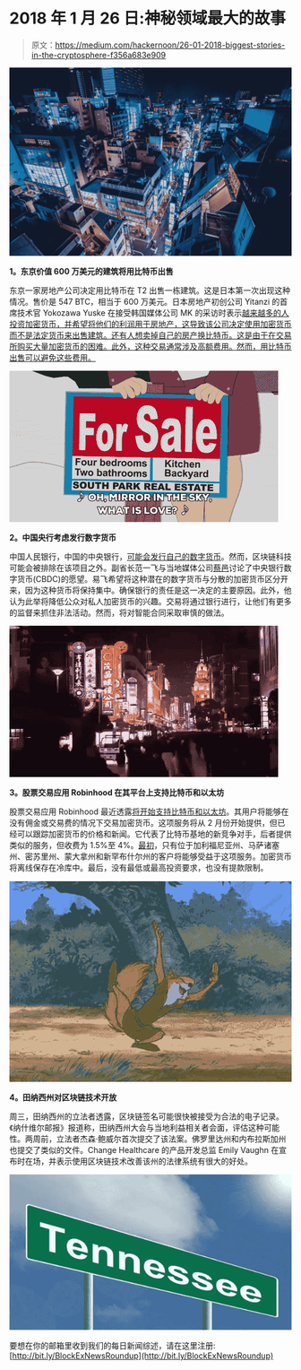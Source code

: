 # 2018 年 1 月 26 日:神秘领域最大的故事

> 原文：<https://medium.com/hackernoon/26-01-2018-biggest-stories-in-the-cryptosphere-f356a683e909>

![](img/5372fb39cd916c19d7f44ccd14705320.png)

**1。东京价值 600 万美元的建筑将用比特币出售**

东京一家房地产公司决定用比特币在 T2 出售一栋建筑。这是日本第一次出现这种情况。售价是 547 BTC，相当于 600 万美元。日本房地产初创公司 Yitanzi 的首席技术官 Yokozawa Yuske 在接受韩国媒体公司 MK 的采访时表示[越来越多的人投资加密货币，并希望将他们的利润用于房地产，这导致该公司决定使用加密货币而不是法定货币来出售建筑。还有人想卖掉自己的房产换比特币。这是由于在交易所购买大量加密货币的困难。此外，这种交易通常涉及高额费用。然而，用比特币出售可以避免这些费用。](http://vip.mk.co.kr/news/view/108/20/1569665.html)

![](img/66c89344a9544ffedbd9bb30cd15a968.png)

**2。中国央行考虑发行数字货币**

中国人民银行，中国的中央银行，[可能会发行自己的数字货币](https://www.coindesk.com/pboc-official-pushes-centralized-state-digital-currency/)。然而，区块链科技可能会被排除在该项目之外。副省长范一飞与当地媒体公司[蔡邑](http://www.yicai.com/news/5395409.html)讨论了中央银行数字货币(CBDC)的愿望。易飞希望将这种潜在的数字货币与分散的加密货币区分开来，因为这种货币将保持集中。确保银行的责任是这一决定的主要原因。此外，他认为此举将降低公众对私人加密货币的兴趣。交易将通过银行进行，让他们有更多的监督来抓住非法活动。然而，将对智能合同采取审慎的做法。

![](img/279f72425c8486eef9a02bc2d31a16d6.png)

**3。股票交易应用 Robinhood 在其平台上支持比特币和以太坊**

股票交易应用 Robinhood 最近透露[将开始支持比特币和以太坊](https://techcrunch.com/2018/01/25/free-cryptocurrency-trading-app/)。其用户将能够在没有佣金或交易费的情况下交易加密货币。这项服务将从 2 月份开始提供，但已经可以跟踪加密货币的价格和新闻。它代表了比特币基地的新竞争对手，后者提供类似的服务，但收费为 1.5%至 4%。[最初](https://www.cnbc.com/2018/01/25/stock-trading-app-robinhood-to-roll-out-bitcoin-ethereum-trading.html)，只有位于加利福尼亚州、马萨诸塞州、密苏里州、蒙大拿州和新罕布什尔州的客户将能够受益于这项服务。加密货币将离线保存在冷库中。最后，没有最低或最高投资要求，也没有提款限制。

![](img/7b96347e9381e52a68adcf2fe6066370.png)

**4。田纳西州对区块链技术开放**

周三，田纳西州的立法者透露，区块链签名可能很快被接受为合法的电子记录。《纳什维尔邮报》报道称，田纳西州大会与当地利益相关者会面，评估这种可能性。两周前，立法者杰森·鲍威尔首次提交了该法案。佛罗里达州和内布拉斯加州也提交了类似的文件。Change Healthcare 的产品开发总监 Emily Vaughn 在宣布时在场，并表示使用区块链技术改善该州的法律系统有很大的好处。

![](img/169b4cd576b9afd75b7e4ce9771de801.png)

要想在你的邮箱里收到我们的每日新闻综述，请在这里注册:[http://bit.ly/BlockExNewsRoundup](http://bit.ly/BlockExNewsRoundup)